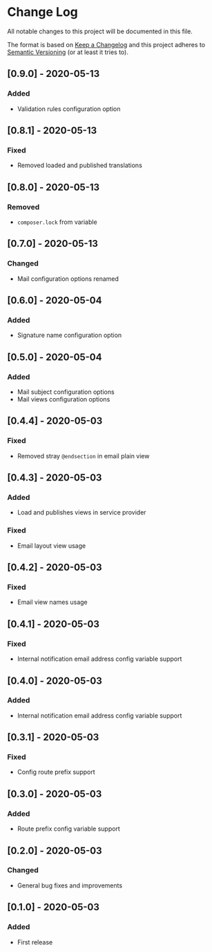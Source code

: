 # Change Log
All notable changes to this project will be documented in this file.

The format is based on [Keep a Changelog](http://keepachangelog.com/)
and this project adheres to [Semantic Versioning](http://semver.org/) (or at least it tries to).

## [0.9.0] - 2020-05-13
### Added
- Validation rules configuration option

## [0.8.1] - 2020-05-13
### Fixed
- Removed loaded and published translations

## [0.8.0] - 2020-05-13
### Removed
- `composer.lock` from variable

## [0.7.0] - 2020-05-13
### Changed
- Mail configuration options renamed

## [0.6.0] - 2020-05-04
### Added
- Signature name configuration option

## [0.5.0] - 2020-05-04
### Added
- Mail subject configuration options
- Mail views configuration options

## [0.4.4] - 2020-05-03
### Fixed
- Removed stray `@endsection` in email plain view

## [0.4.3] - 2020-05-03
### Added
- Load and publishes views in service provider
### Fixed
- Email layout view usage

## [0.4.2] - 2020-05-03
### Fixed
- Email view names usage

## [0.4.1] - 2020-05-03
### Fixed
- Internal notification email address config variable support

## [0.4.0] - 2020-05-03
### Added
- Internal notification email address config variable support

## [0.3.1] - 2020-05-03
### Fixed
- Config route prefix support

## [0.3.0] - 2020-05-03
### Added
- Route prefix config variable support

## [0.2.0] - 2020-05-03
### Changed
- General bug fixes and improvements

## [0.1.0] - 2020-05-03
### Added
- First release
